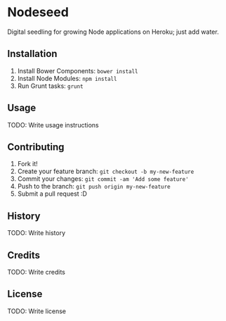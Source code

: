 # Nodeseed

Digital seedling for growing Node applications on Heroku; just add water.

## Installation
1. Install Bower Components: `bower install`
2. Install Node Modules: `npm install`
3. Run Grunt tasks: `grunt`

## Usage

TODO: Write usage instructions

## Contributing

1. Fork it!
2. Create your feature branch: `git checkout -b my-new-feature`
3. Commit your changes: `git commit -am 'Add some feature'`
4. Push to the branch: `git push origin my-new-feature`
5. Submit a pull request :D

## History

TODO: Write history

## Credits

TODO: Write credits

## License

TODO: Write license

